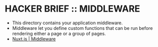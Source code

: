 # HACKER BRIEF :: MIDDLEWARE

* This directory contains your application middleware.
* Middleware let you define custom functions that can be run before rendering either a page or a group of pages.
* [Nuxt.js | Middleware](https://nuxtjs.org/guide/routing#middleware)
